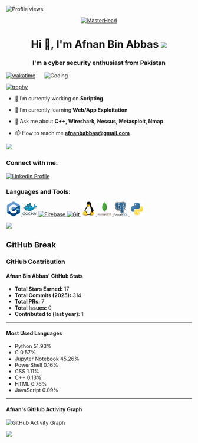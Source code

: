 <p align="left"> 
  <img src="https://komarev.com/ghpvc/?username=afnanbinabbas&label=Profile%20views&color=0e75b6&style=flat" alt="Profile views" />
</p>

<div align="center">
  <a href="https://afnanbinabbas.io">
    <img src="https://media.tenor.com/zzntm2_9B3gAAAAC/hacker.gif" alt="MasterHead">
  </a>
</div>

<h1 align="center">Hi 👋, I'm Afnan Bin Abbas <img src="https://user-images.githubusercontent.com/73097560/115834477-dbab4500-a447-11eb-908a-139a6edaec5c.gif"></h1>
<h3 align="center">I'm a cyber security enthusiast from Pakistan</h3>

<img align="right" alt="Coding" width="400" src="https://cdn.dribbble.com/users/1304577/screenshots/4032985/media/823d941d38b2784563d53dc45859fccd.gif">

[![wakatime](https://wakatime.com/badge/user/eebb3dd8-d9b2-40de-9b88-6fd6cac99dbc.svg)](https://wakatime.com/@eebb3dd8-d9b2-40de-9b88-6fd6cac99dbc)

[![trophy](https://github-profile-trophy.vercel.app/?username=afnanbinabbas&theme=juicyfresh)](https://github.com/ryo-ma/github-profile-trophy)

- 🔭 I’m currently working on **Scripting**

- 🌱 I’m currently learning **Web/App Exploitation**

- 💬 Ask me about **C++, Wireshark, Nessus, Metasploit, Nmap**

- 📫 How to reach me **afnanbabbas@gmail.com**

<img src="https://user-images.githubusercontent.com/73097560/115834477-dbab4500-a447-11eb-908a-139a6edaec5c.gif">

<h3 align="left">Connect with me:</h3>
<p align="left">
  <a href="https://linkedin.com/in/afnanbinabbas/" target="blank">
    <img align="center" src="https://raw.githubusercontent.com/rahuldkjain/github-profile-readme-generator/master/src/images/icons/Social/linked-in-alt.svg" alt="LinkedIn Profile" height="30" width="40" />
  </a>
</p>

<h3 align="left">Languages and Tools:</h3>
<p align="left"> 
  <a href="https://www.w3schools.com/cpp/" target="_blank" rel="noreferrer">
    <img src="https://raw.githubusercontent.com/devicons/devicon/master/icons/cplusplus/cplusplus-original.svg" alt="C++" width="40" height="40"/>
  </a> 
  <a href="https://www.docker.com/" target="_blank" rel="noreferrer"> 
    <img src="https://raw.githubusercontent.com/devicons/devicon/master/icons/docker/docker-original-wordmark.svg" alt="Docker" width="40" height="40"/> 
  </a> 
  <a href="https://firebase.google.com/" target="_blank" rel="noreferrer">
    <img src="https://www.vectorlogo.zone/logos/firebase/firebase-icon.svg" alt="Firebase" width="40" height="40"/> 
  </a> 
  <a href="https://git-scm.com/" target="_blank" rel="noreferrer">
    <img src="https://www.vectorlogo.zone/logos/git-scm/git-scm-icon.svg" alt="Git" width="40" height="40"/> 
  </a>
  <a href="https://www.linux.org/" target="_blank" rel="noreferrer"> 
    <img src="https://raw.githubusercontent.com/devicons/devicon/master/icons/linux/linux-original.svg" alt="Linux" width="40" height="40"/> 
  </a> 
  <a href="https://www.mongodb.com/" target="_blank" rel="noreferrer">
    <img src="https://raw.githubusercontent.com/devicons/devicon/master/icons/mongodb/mongodb-original-wordmark.svg" alt="MongoDB" width="40" height="40"/> 
  </a> 
  <a href="https://www.postgresql.org" target="_blank" rel="noreferrer">
    <img src="https://raw.githubusercontent.com/devicons/devicon/master/icons/postgresql/postgresql-original-wordmark.svg" alt="PostgreSQL" width="40" height="40"/> 
  </a> 
  <a href="https://www.python.org" target="_blank" rel="noreferrer">
    <img src="https://raw.githubusercontent.com/devicons/devicon/master/icons/python/python-original.svg" alt="Python" width="40" height="40"/> 
  </a> 
</p>

<img src="https://user-images.githubusercontent.com/73097560/115834477-dbab4500-a447-11eb-908a-139a6edaec5c.gif">

## GitHub Break

### GitHub Contribution

#### Afnan Bin Abbas' GitHub Stats
- **Total Stars Earned:** 17  
- **Total Commits (2025):** 314  
- **Total PRs:** 7  
- **Total Issues:** 0  
- **Contributed to (last year):** 1  

---

#### Most Used Languages
- Python 51.93%  
- C 0.57%  
- Jupyter Notebook 45.26%  
- PowerShell 0.16%  
- CSS 1.11%  
- C++ 0.13%  
- HTML 0.76%  
- JavaScript 0.09%  

---

#### Afnan's GitHub Activity Graph
![GitHub Activity Graph](https://github-readme-activity-graph.vercel.app/graph?username=afnanbinabbas&custom_title=Afnan's%20GitHub%20Activity%20Graph&bg_color=0D1117&color=7F3FBF&line=7F3FBF&point=7F3FBF&area_color=FFFFFF&title_color=FFFFFF&area=true)

<img src="https://user-images.githubusercontent.com/73097560/115834477-dbab4500-a447-11eb-908a-139a6edaec5c.gif">

